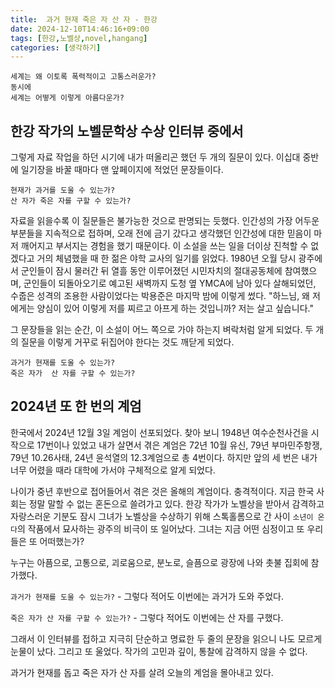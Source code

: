 ```yaml
---
title:  과거 현재 죽은 자 산 자 - 한강
date: 2024-12-10T14:46:16+09:00
tags: [한강,노벨상,novel,hangang]
categories: [생각하기]
---
```


```
세계는 왜 이토록 폭력적이고 고통스러운가?
동시에
세계는 어떻게 이렇게 아름다운가?
```

## 한강 작가의 노벨문학상 수상 인터뷰 중에서 

그렇게 자료 작업을 하던 시기에 내가 떠올리곤 했던 두 개의 질문이 있다. 
이십대 중반에 일기장을 바꿀 때마다 맨 앞페이지에 적었던 문장들이다.

```
현재가 과거를 도울 수 있는가?
산 자가 죽은 자를 구할 수 있는가?
```

자료을 읽을수록 이 질문들은 불가능한 것으로 판명되는 듯했다. 인간성의 가장 
어두운 부분들을 지속적으로 접하며, 오래 전에 금기 갔다고 생각했던 인간성에 대한 
믿음이 마저 깨어지고 부서지는 경험을 했기 때문이다. 이 소설을 쓰는 일을 더이상 
진척할 수 없겠다고 거의 체념했을 때 한 젊은 야학 교사의 일기를 읽었다. 
1980년 오월 당시 광주에서 군인들이 잠시 물러간 뒤 열흘 동안 이루어졌던 
시민자치의 절대공동체에 참여했으며, 군인들이 되돌아오기로 예고된 새벽까지 
도청 옆 YMCA에 남아 있다 살해되었던, 수줍은 성격의 조용한 사람이었다는 박용준은 
마지막 밤에 이렇게 썼다. "하느님, 왜 저에게는 양심이 있어 이렇게 저를 찌르고 
아프게 하는 것입니까? 저는 살고 싶습니다."

그 문장들을 읽는 순간, 이 소설이 어느 쪽으로 가야 하는지 벼락처럼 알게 되었다. 
두 개의 질문을 이렇게 거꾸로 뒤집어야 한다는 것도 깨닫게 되었다.


```
과거가 현재를 도울 수 있는가?
죽은 자가  산 자를 구할 수 있는가?
```

## 2024년 또 한 번의 계엄

한국에서 2024년 12월 3일 계엄이 선포되었다. 찾아 보니 1948년 여수순천사건을 
시작으로 17번이나 있었고 내가 살면서 겪은 계엄은 72년 10월 유신, 79년 부마민주항쟁,
79년 10.26사태, 24년 윤석열의 12.3계엄으로 총 4번이다. 하지만 앞의 세 번은 내가
너무 어렸을 때라 대학에 가서야 구체적으로 알게 되었다.

나이가 중년 후반으로 접어들어서 겪은 것은 올해의 계엄이다. 충격적이다.
지금 한국 사회는 정말 말할 수 없는 혼돈으로 쓸려가고 있다.  한강 작가가 노벨상을
받아서 감격하고 자랑스러운 기분도 잠시 그녀가 노벨상을 수상하기 위해 스톡홀롬으로
간 사이 `소년이 온다`의 작품에서 묘사하는 광주의 비극이 또 일어났다. 그녀는
지금 어떤 심정이고 또 우리들은 또 어떠했는가?

누구는 아픔으로, 고통으로, 괴로움으로, 분노로, 슬픔으로 광장에 나와 촛불 집회에
참가했다.

`과거가 현재를 도울 수 있는가?` - 그렇다 적어도 이번에는 과거가 도와 주었다.

`죽은 자가 산 자를 구할 수 있는가?` - 그렇다 적어도 이번에는 산 자를 구했다.

그래서 이 인터뷰를 접하고 지극히 단순하고 명료한 두 줄의 문장을 읽으니
나도 모르게 눈물이 났다. 그리고 또 울었다. 
작가의 고민과 깊이, 통찰에 감격하지 않을 수 없다.


과거가 현재를 돕고 죽은 자가 산 자를 살려 오늘의 계엄을 몰아내고 있다.
